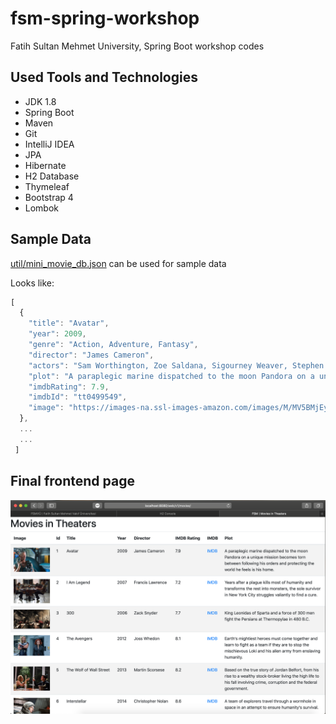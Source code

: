 # fsm-spring-workshop
Fatih Sultan Mehmet University, Spring Boot workshop codes

## Used Tools and Technologies
 - JDK 1.8
 - Spring Boot
 - Maven
 - Git
 - IntelliJ IDEA
 - JPA
 - Hibernate
 - H2 Database
 - Thymeleaf
 - Bootstrap 4
 - Lombok
## Sample Data
[util/mini_movie_db.json](util/mini_movie_db.json) can be used for sample data

Looks like:

```javascript
[
  {
    "title": "Avatar",
    "year": 2009,
    "genre": "Action, Adventure, Fantasy",
    "director": "James Cameron",
    "actors": "Sam Worthington, Zoe Saldana, Sigourney Weaver, Stephen Lang",
    "plot": "A paraplegic marine dispatched to the moon Pandora on a unique mission becomes torn between following his orders and protecting the world he feels is his home.",
    "imdbRating": 7.9,
    "imdbId": "tt0499549",
    "image": "https://images-na.ssl-images-amazon.com/images/M/MV5BMjEyOTYyMzUxNl5BMl5BanBnXkFtZTcwNTg0MTUzNA@@._V1_SX1500_CR0,0,1500,999_AL_.jpg"
  },
  ...
  ...
 ]
```
## Final frontend page
![demo](util/screen_shot.png)
